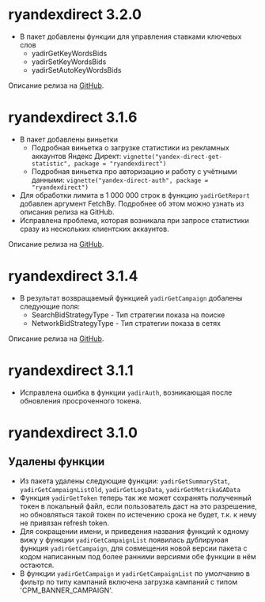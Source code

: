 # ryandexdirect 3.2.0
* В пакет добавлены функции для управления ставками ключевых слов
    * yadirGetKeyWordsBids
	* yadirSetKeyWordsBids
	* yadirSetAutoKeyWordsBids

Описание релиза на [GitHub](https://github.com/selesnow/ryandexdirect/releases/tag/3.2.0).

# ryandexdirect 3.1.6
* В пакет добавлены виньетки
    * Подробная виньетка о загрузке статистики из рекламных аккаунтов Яндекс Директ: `vignette("yandex-direct-get-statistic", package = "ryandexdirect")`
	* Подробная виньетка про авторизацию и работу с учётными данными: `vignette("yandex-direct-auth", package = "ryandexdirect")`
* Для обработки лимита в 1 000 000 строк в функцию `yadirGetReport` добавлен аргумент FetchBy. Подробнее об этом можно узнать из описания релиза на GitHub.
* Исправлена проблема, которая возникала при запросе статистики сразу из нескольких клиентских аккаунтов.

Описание релиза на [GitHub](https://github.com/selesnow/ryandexdirect/releases/tag/3.1.6).

# ryandexdirect 3.1.4
* В результат возвращаемый функцией `yadirGetCampaign` добалены следующие поля:
    * SearchBidStrategyType - Тип стратегии показа на поиске
    * NetworkBidStrategyType - Тип стратегии показа в сетях
	
Описание релиза на [GitHub](https://github.com/selesnow/ryandexdirect/releases/tag/3.1.5).

# ryandexdirect 3.1.1
* Исправлена ошибка в функции `yadirAuth`, возникающая после обновления просроченного токена.

# ryandexdirect 3.1.0
## Удалены функции
* Из пакета удалены следующие функции: `yadirGetSummaryStat`, `yadirGetCampaignListOld`, `yadirGetLogsData`, `yadirGetMetrikaGAData`
* Функция `yadirGetToken` теперь так же может сохранять полученный токен в локальный файл, если пользователь даст на это разрешение, но обновляться такой токен по истечению срока не будет, т.к. к нему не привязан refresh token.
* Для сокращении имени, и приведения названия функций к одному вижу у функции `yadirGetCampaignList` появилась дублируюая функция `yadirGetCampaign`, для совмещения новой версии пакета с кодом написанным под более ранними версиями обе функции в нём остаются.
* В функции `yadirGetCampaign` и `yadirGetCampaignList` по умолчанию в фильтр по типу кампаний включена загрузка кампаний с типом 'CPM_BANNER_CAMPAIGN'.

